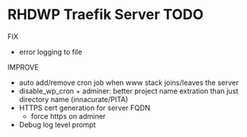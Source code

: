 RHDWP Traefik Server TODO
===
FIX
- error logging to file

IMPROVE
- auto add/remove cron job when www stack joins/leaves the server
- disable_wp_cron + adminer: better project name extration than just directory name (innacurate/PITA)
- HTTPS cert generation for server FQDN
  - force https on adminer
- Debug log level prompt
